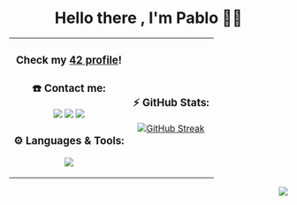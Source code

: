 <h1 align="center"> Hello there , I'm Pablo ✌🏼</h1>

<table align="center">
  </tr>
  <td>
    <h3 align="center"> Check my <a href="https://github.com/PaLucena/42_Cursus">42 profile</a>!</h3>
    <h3 align="center">☎️ Contact me:</h3>
     <p align="center">
       <a href="https://www.linkedin.com/in/pablo-lucena-gonz%C3%A1lez-34a172213/"><img src="https://img.shields.io/badge/LinkedIn-0077B5?style=for-the-badge&logo=linkedin&logoColor=white" /></a>
      <a href="mailto:pablolucena01@gmail.com"><img src="https://img.shields.io/badge/Gmail-D14836?style=for-the-badge&logo=gmail&logoColor=white" /></a>
      <a href="https://instagram.com/mr.lucena/"><img src="https://img.shields.io/badge/Instagram-E4405F?style=for-the-badge&logo=instagram&logoColor=white" /></a>
    </p>
    <h3 align="center">⚙️ Languages & Tools:</h3>
    <p align="center"><a href="https://skillicons.dev"><img src="https://skillicons.dev/icons?i=c,cpp,html,css,js,arduino,git,bash&perline=4" /></a></p>
  </td>
  <td>
    <div align="center">
      <h3>⚡️ GitHub Stats:</h3>
      <a href="https://git.io/streak-stats"><img src="https://streak-stats.demolab.com?user=PaLucena&theme=javascript-dark&border_radius=10&date_format=M%20j%5B%2C%20Y%5D&background=45%2C07001E%2CBE4444&border=EBEBEB&stroke=EBEBEB&currStreakLabel=EBEBEB&dates=EBEBEB&excludeDaysLabel=EBEBEB&sideLabels=EBEBEB" alt="GitHub Streak"></a>
    </div>
  </td>
</table>



<p align="right"><img src="https://komarev.com/ghpvc/?username=PaLucena&style=flat-square&color=red"></p>

<!--
Así se comenta en GitHub
-->
